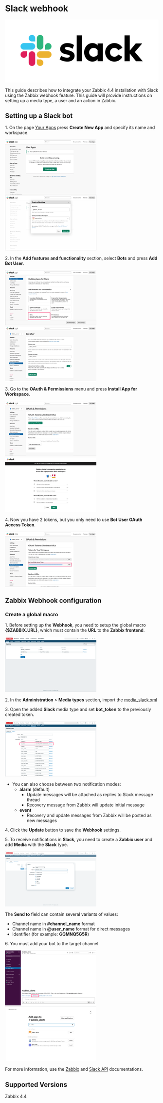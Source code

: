 
# Slack webhook
![](images/Slack_RGB.svg?raw=true)

This guide describes how to integrate your Zabbix 4.4 installation with Slack using the Zabbix webhook feature. This guide will provide instructions on setting up a media type, a user and an action in Zabbix.

## Setting up a Slack bot

1\. On the page [Your Apps](https://api.slack.com/apps) press **Create New App** and specify its name and workspace.

[![](images/thumb.1.png?raw=true)](images/1.png)
[![](images/thumb.2.png?raw=true)](images/2.png)

2\. In the **Add features and functionality** section, select **Bots** and press **Add Bot User**.

[![](images/thumb.3.png?raw=true)](images/3.png)
[![](images/thumb.4.png?raw=true)](images/4.png)

3\. Go to the **OAuth & Permissions** menu and press **Install App for Workspace**.

[![](images/thumb.5.png?raw=true)](images/5.png)
[![](images/thumb.6.png?raw=true)](images/6.png)

4\. Now you have 2 tokens, but you only need to use **Bot User OAuth Access Token**.

[![](images/thumb.7.png?raw=true)](images/7.png)

## Zabbix Webhook configuration

### Create a global macro

1\. Before setting up the **Webhook**, you need to setup the global macro **{$ZABBIX.URL}**, which must contain the **URL** to the **Zabbix frontend**.

[![](images/thumb.8.png?raw=true)](images/8.png)

2\. In the **Administration** > **Media types** section, import the [media_slack.xml](media_slack.xml)

3\. Open the added **Slack** media type and set **bot_token** to the previously created token.

[![](images/thumb.9.png?raw=true)](images/9.png)

* You can also choose between two notification modes:
	- **alarm** (default)
		- Update messages will be attached as replies to Slack message thread
		- Recovery message from Zabbix will update initial message
	- **event**
		- Recovery and update messages from Zabbix will be posted as new messages


4\. Click the **Update** button to save the **Webhook** settings.

5\. To receive notifications in **Slack**, you need to create a **Zabbix user** and add **Media** with the **Slack** type.

[![](images/thumb.10.png?raw=true)](images/10.png)

The **Send to** field can contain several variants of values:

- Channel name in **#channel\_name** format
- Channel name in **@user\_name** format for direct messages
- Identifier (for example: **GQMNQ5G5R**)

6\. You must add your bot to the target channel

[![](images/thumb.11.png?raw=true)](images/11.png)
[![](images/thumb.12.png?raw=true)](images/12.png)

For more information, use the [Zabbix](https://www.zabbix.com/documentation/current/manual/config/notifications) and [Slack API](https://api.slack.com) documentations.

## Supported Versions

Zabbix 4.4
